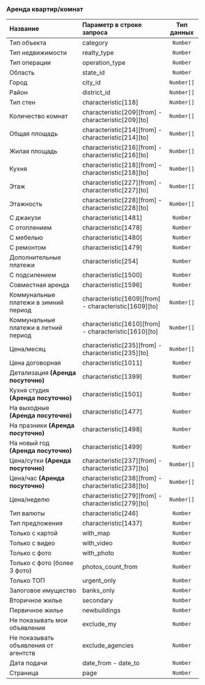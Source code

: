 <h3><a id="__0"></a><strong>Аренда квартир/комнат</strong></h3>
            <table class="table table-striped table-bordered">
                <thead>
                <tr>
                    <th style="text-align:left">Название</th>
                    <th style="text-align:left">Параметр в строке запроса</th>
                    <th style="text-align:center">Тип данных</th>
                </tr>
                </thead>
                <tbody>
                <tr>
                    <td style="text-align:left">Тип объекта</td>
                    <td style="text-align:left">category</td>
                    <td style="text-align:center"><code>Number</code></td>
                </tr>
                <tr>
                    <td style="text-align:left">Тип недвижимости</td>
                    <td style="text-align:left">realty_type</td>
                    <td style="text-align:center"><code>Number</code></td>
                </tr>
                <tr>
                    <td style="text-align:left">Тип операции</td>
                    <td style="text-align:left">operation_type</td>
                    <td style="text-align:center"><code>Number</code></td>
                </tr>
                <tr>
                    <td style="text-align:left">Область</td>
                    <td style="text-align:left">state_id</td>
                    <td style="text-align:center"><code>Number</code></td>
                </tr>
                <tr>
                    <td style="text-align:left">Город</td>
                    <td style="text-align:left">city_id</td>
                    <td style="text-align:center"><code>Number[]</code></td>
                </tr>
                <tr>
                    <td style="text-align:left">Район</td>
                    <td style="text-align:left">district_id</td>
                    <td style="text-align:center"><code>Number[]</code></td>
                </tr>
                <tr>
                    <td style="text-align:left">Тип стен</td>
                    <td style="text-align:left">characteristic[118]</td>
                    <td style="text-align:center"><code>Number[]</code></td>
                </tr>
                <tr>
                    <td style="text-align:left">Количество комнат</td>
                    <td style="text-align:left">characteristic[209][from] - characteristic[209][to]</td>
                    <td style="text-align:center"><code>Number[]</code></td>
                </tr>
                <tr>
                    <td style="text-align:left">Общая площадь</td>
                    <td style="text-align:left">characteristic[214][from] - characteristic[214][to]</td>
                    <td style="text-align:center"><code>Number[]</code></td>
                </tr>
                <tr>
                    <td style="text-align:left">Жилая площадь</td>
                    <td style="text-align:left">characteristic[216][from] - characteristic[216][to]</td>
                    <td style="text-align:center"><code>Number[]</code></td>
                </tr>
                <tr>
                    <td style="text-align:left">Кухня</td>
                    <td style="text-align:left">characteristic[218][from] - characteristic[218][to]</td>
                    <td style="text-align:center"><code>Number[]</code></td>
                </tr>
                <tr>
                    <td style="text-align:left">Этаж</td>
                    <td style="text-align:left">characteristic[227][from] - characteristic[227][to]</td>
                    <td style="text-align:center"><code>Number[]</code></td>
                </tr>
                <tr>
                    <td style="text-align:left">Этажность</td>
                    <td style="text-align:left">characteristic[228][from] - characteristic[228][to]</td>
                    <td style="text-align:center"><code>Number[]</code></td>
                </tr>
                <tr>
                    <td style="text-align:left">С джакузи</td>
                    <td style="text-align:left">characteristic[1481]</td>
                    <td style="text-align:center"><code>Number</code></td>
                </tr>
                <tr>
                    <td style="text-align:left">С отоплением</td>
                    <td style="text-align:left">characteristic[1478]</td>
                    <td style="text-align:center"><code>Number</code></td>
                </tr>
                <tr>
                    <td style="text-align:left">С мебелью</td>
                    <td style="text-align:left">characteristic[1480]</td>
                    <td style="text-align:center"><code>Number</code></td>
                </tr>
                <tr>
                    <td style="text-align:left">С ремонтом</td>
                    <td style="text-align:left">characteristic[1479]</td>
                    <td style="text-align:center"><code>Number</code></td>
                </tr>
                <tr>
                    <td style="text-align:left">Дополнительные платежи</td>
                    <td style="text-align:left">characteristic[254]</td>
                    <td style="text-align:center"><code>Number</code></td>
                </tr>
                <tr>
                    <td style="text-align:left">С подсилением</td>
                    <td style="text-align:left">characteristic[1500]</td>
                    <td style="text-align:center"><code>Number</code></td>
                </tr>
                <tr>
                    <td style="text-align:left">Совместная аренда</td>
                    <td style="text-align:left">characteristic[1596]</td>
                    <td style="text-align:center"><code>Number</code></td>
                </tr>
                <tr>
                    <td style="text-align:left">Коммунальные платежи в зимний период</td>
                    <td style="text-align:left">characteristic[1609][from] - characteristic[1609][to]</td>
                    <td style="text-align:center"><code>Number[]</code></td>
                </tr>
                <tr>
                    <td style="text-align:left">Коммунальные платежи в летний период</td>
                    <td style="text-align:left">characteristic[1610][from] - characteristic[1610][to]</td>
                    <td style="text-align:center"><code>Number[]</code></td>
                </tr>
                <tr>
                    <td style="text-align:left">Цена/месяц</td>
                    <td style="text-align:left">characteristic[235][from] - characteristic[235][to]</td>
                    <td style="text-align:center"><code>Number[]</code></td>
                </tr>
                <tr>
                    <td style="text-align:left">Цена договорная</td>
                    <td style="text-align:left">characteristic[1011]</td>
                    <td style="text-align:center"><code>Number</code></td>
                </tr>
                <tr>
                    <td style="text-align:left">Детализация <strong>(Аренда посуточно)</strong></td>
                    <td style="text-align:left">characteristic[1399]</td>
                    <td style="text-align:center"><code>Number</code></td>
                </tr>
                <tr>
                    <td style="text-align:left">Кухня студия <strong>(Аренда посуточно)</strong></td>
                    <td style="text-align:left">characteristic[1501]</td>
                    <td style="text-align:center"><code>Number</code></td>
                </tr>
                <tr>
                    <td style="text-align:left">На выходные <strong>(Аренда посуточно)</strong></td>
                    <td style="text-align:left">characteristic[1477]</td>
                    <td style="text-align:center"><code>Number</code></td>
                </tr>
                <tr>
                    <td style="text-align:left">На празники <strong>(Аренда посуточно)</strong></td>
                    <td style="text-align:left">characteristic[1498]</td>
                    <td style="text-align:center"><code>Number</code></td>
                </tr>
                <tr>
                    <td style="text-align:left">На новый год <strong>(Аренда посуточно)</strong></td>
                    <td style="text-align:left">characteristic[1499]</td>
                    <td style="text-align:center"><code>Number</code></td>
                </tr>
                <tr>
                    <td style="text-align:left">Цена/сутки  <strong>(Аренда посуточно)</strong></td>
                    <td style="text-align:left">characteristic[237][from] - characteristic[237][to]</td>
                    <td style="text-align:center"><code>Number[]</code></td>
                </tr>
                <tr>
                    <td style="text-align:left">Цена/час  <strong>(Аренда посуточно)</strong></td>
                    <td style="text-align:left">characteristic[238][from] - characteristic[238][to]</td>
                    <td style="text-align:center"><code>Number[]</code></td>
                </tr>
                <tr>
                    <td style="text-align:left">Цена/неделю</td>
                    <td style="text-align:left">characteristic[279][from] - characteristic[279][to]</td>
                    <td style="text-align:center"><code>Number[]</code></td>
                </tr>
                <tr>
                    <td style="text-align:left">Тип валюты</td>
                    <td style="text-align:left">characteristic[246]</td>
                    <td style="text-align:center"><code>Number</code></td>
                </tr>
                <tr>
                    <td style="text-align:left">Тип предложения</td>
                    <td style="text-align:left">characteristic[1437]</td>
                    <td style="text-align:center"><code>Number</code></td>
                </tr>
                <tr>
                    <td style="text-align:left">Только с картой</td>
                    <td style="text-align:left">with_map</td>
                    <td style="text-align:center"><code>Number</code></td>
                </tr>
                <tr>
                    <td style="text-align:left">Только с видео</td>
                    <td style="text-align:left">with_video</td>
                    <td style="text-align:center"><code>Number</code></td>
                </tr>
                <tr>
                    <td style="text-align:left">Только с фото</td>
                    <td style="text-align:left">with_photo</td>
                    <td style="text-align:center"><code>Number</code></td>
                </tr>
                <tr>
                    <td style="text-align:left">Только с фото (более 3 фото)</td>
                    <td style="text-align:left">photos_count_from</td>
                    <td style="text-align:center"><code>Number</code></td>
                </tr>
                <tr>
                    <td style="text-align:left">Только ТОП</td>
                    <td style="text-align:left">urgent_only</td>
                    <td style="text-align:center"><code>Number</code></td>
                </tr>
                <tr>
                    <td style="text-align:left">Залоговое имущество</td>
                    <td style="text-align:left">banks_only</td>
                    <td style="text-align:center"><code>Number</code></td>
                </tr>
                <tr>
                    <td style="text-align:left">Вторичное жилье</td>
                    <td style="text-align:left">secondary</td>
                    <td style="text-align:center"><code>Number</code></td>
                </tr>
                <tr>
                    <td style="text-align:left">Первичное жилье</td>
                    <td style="text-align:left">newbuildings</td>
                    <td style="text-align:center"><code>Number</code></td>
                </tr>
                <tr>
                    <td style="text-align:left">Не показывать мои объявления</td>
                    <td style="text-align:left">exclude_my</td>
                    <td style="text-align:center"><code>Number</code></td>
                </tr>
                <tr>
                    <td style="text-align:left">Не показывать объявления от агентств</td>
                    <td style="text-align:left">exclude_agencies</td>
                    <td style="text-align:center"><code>Number</code></td>
                </tr>
                <tr>
                    <td style="text-align:left">Дата подачи</td>
                    <td style="text-align:left">date_from - date_to</td>
                    <td style="text-align:center"><code>Number</code></td>
                </tr>
                <tr>
                    <td style="text-align:left">Страница</td>
                    <td style="text-align:left">page</td>
                    <td style="text-align:center"><code>Number</code></td>
                </tr>
                </tbody>
            </table>
